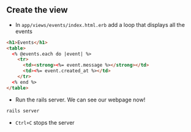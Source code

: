 ## Create the view

- In `app/views/events/index.html.erb` add a loop that displays all the events

```html
<h1>Events</h1>
<table>
  <% @events.each do |event| %>
    <tr>
      <td><strong><%= event.message %></strong></td>
      <td><%= event.created_at %></td>
    </tr>
  <% end %>
</table>
```

- Run the rails server. We can see our webpage now!

```bash
rails server
```
- `Ctrl+C` stops the server